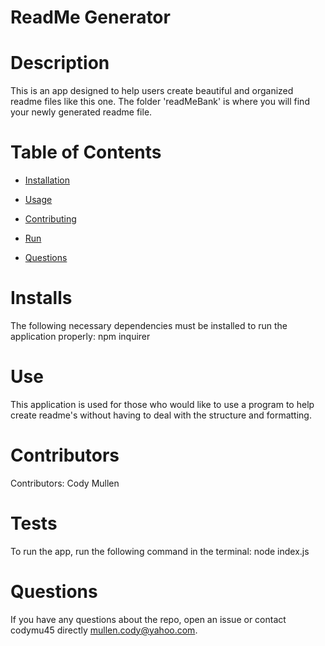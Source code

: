 # ReadMe Generator

  
  # Description
  
  This is an app designed to help users create beautiful and organized readme files like this one. The folder 'readMeBank' is where you will find your newly generated readme file.
  
  # Table of Contents 
  
  * [Installation](#Installs)
  
  * [Usage](#Use)
  
  * [Contributing](#Contributors)
  
  * [Run](#Run)
  
  * [Questions](#questions)
  
  # Installs
  
  The following necessary dependencies must be installed to run the application properly: npm inquirer
  
  # Use
  
  ​This application is used for those who would like to use a program to help create readme's without having to deal with the structure and formatting.
  
  # Contributors
  
  ​Contributors: Cody Mullen
  
  # Tests
  
  To run the app, run the following command in the terminal: node index.js
  
  # Questions
  
  If you have any questions about the repo, open an issue or contact codymu45 directly mullen.cody@yahoo.com.
  